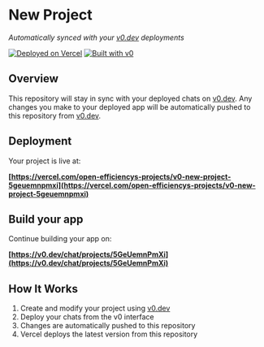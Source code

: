 # New Project

*Automatically synced with your [v0.dev](https://v0.dev) deployments*

[![Deployed on Vercel](https://img.shields.io/badge/Deployed%20on-Vercel-black?style=for-the-badge&logo=vercel)](https://vercel.com/open-efficiencys-projects/v0-new-project-5geuemnpmxi)
[![Built with v0](https://img.shields.io/badge/Built%20with-v0.dev-black?style=for-the-badge)](https://v0.dev/chat/projects/5GeUemnPmXi)

## Overview

This repository will stay in sync with your deployed chats on [v0.dev](https://v0.dev).
Any changes you make to your deployed app will be automatically pushed to this repository from [v0.dev](https://v0.dev).

## Deployment

Your project is live at:

**[https://vercel.com/open-efficiencys-projects/v0-new-project-5geuemnpmxi](https://vercel.com/open-efficiencys-projects/v0-new-project-5geuemnpmxi)**

## Build your app

Continue building your app on:

**[https://v0.dev/chat/projects/5GeUemnPmXi](https://v0.dev/chat/projects/5GeUemnPmXi)**

## How It Works

1. Create and modify your project using [v0.dev](https://v0.dev)
2. Deploy your chats from the v0 interface
3. Changes are automatically pushed to this repository
4. Vercel deploys the latest version from this repository